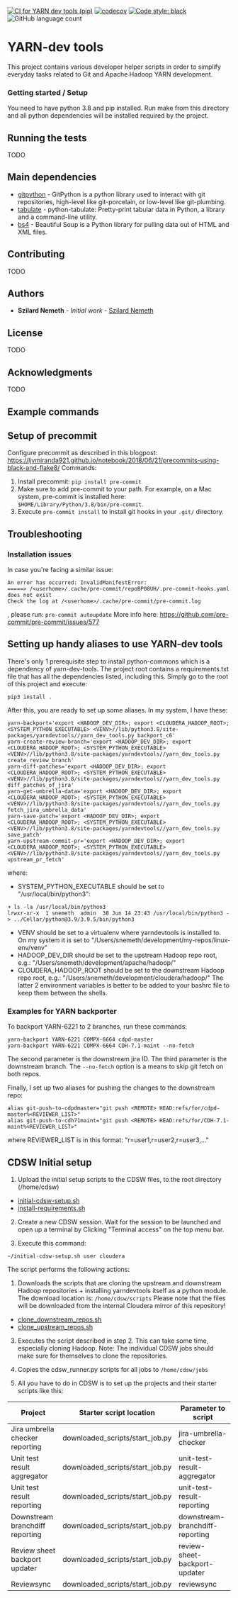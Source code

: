 [![CI for YARN dev tools (pip)](https://github.com/szilard-nemeth/yarn-dev-tools/actions/workflows/ci.yml/badge.svg)](https://github.com/szilard-nemeth/yarn-dev-tools/actions/workflows/ci.yml)
[![codecov](https://codecov.io/gh/szilard-nemeth/yarn-dev-tools/branch/master/graph/badge.svg?token=OQD6FIFF7I)](https://codecov.io/gh/szilard-nemeth/yarn-dev-tools)
[![Code style: black](https://img.shields.io/badge/code%20style-black-000000.svg)](https://github.com/psf/black)
![GitHub language count](https://img.shields.io/github/languages/count/szilard-nemeth/yarn-dev-tools)


# YARN-dev tools

This project contains various developer helper scripts in order to simplify everyday tasks related to Git and Apache Hadoop YARN development.

### Getting started / Setup

You need to have python 3.8 and pip installed.
Run make from this directory and all python dependencies will be installed required by the project.


## Running the tests

TODO

## Main dependencies

* [gitpython](https://gitpython.readthedocs.io/en/stable/) - GitPython is a python library used to interact with git repositories, high-level like git-porcelain, or low-level like git-plumbing.
* [tabulate](https://pypi.org/project/tabulate/) - python-tabulate: Pretty-print tabular data in Python, a library and a command-line utility.
* [bs4](https://www.crummy.com/software/BeautifulSoup/bs4/doc/) - Beautiful Soup is a Python library for pulling data out of HTML and XML files.
## Contributing

TODO 

## Authors

* **Szilard Nemeth** - *Initial work* - [Szilard Nemeth](https://github.com/szilard-nemeth)

## License

TODO 

## Acknowledgments

TODO


## Example commands


## Setup of precommit

Configure precommit as described in this blogpost: https://ljvmiranda921.github.io/notebook/2018/06/21/precommits-using-black-and-flake8/
Commands:
1. Install precommit: `pip install pre-commit`
2. Make sure to add pre-commit to your path. For example, on a Mac system, pre-commit is installed here: 
   `$HOME/Library/Python/3.8/bin/pre-commit`.
2. Execute `pre-commit install` to install git hooks in your `.git/` directory.

## Troubleshooting

### Installation issues
In case you're facing a similar issue:
```
An error has occurred: InvalidManifestError: 
=====> /<userhome>/.cache/pre-commit/repoBP08UH/.pre-commit-hooks.yaml does not exist
Check the log at /<userhome>/.cache/pre-commit/pre-commit.log
```
, please run: `pre-commit autoupdate`
More info here: https://github.com/pre-commit/pre-commit/issues/577

## Setting up handy aliases to use YARN-dev tools

There's only 1 prerequisite step to install python-commons which is a dependency of yarn-dev-tools.
The project root contains a requirements.txt file that has all the dependencies listed, including this.
Simply go to the root of this project and execute: 
```
pip3 install .
```

After this, you are ready to set up some aliases. In my system, I have these: 
```
yarn-backport='export <HADOOP_DEV_DIR>; export <CLOUDERA_HADOOP_ROOT>; <SYSTEM_PYTHON_EXECUTABLE> <VENV>//lib/python3.8/site-packages/yarndevtools//yarn_dev_tools.py backport_c6'
yarn-create-review-branch='export <HADOOP_DEV_DIR>; export <CLOUDERA_HADOOP_ROOT>; <SYSTEM_PYTHON_EXECUTABLE> <VENV>//lib/python3.8/site-packages/yarndevtools//yarn_dev_tools.py create_review_branch'
yarn-diff-patches='export <HADOOP_DEV_DIR>; export <CLOUDERA_HADOOP_ROOT>; <SYSTEM_PYTHON_EXECUTABLE> <VENV>//lib/python3.8/site-packages/yarndevtools//yarn_dev_tools.py diff_patches_of_jira'
yarn-get-umbrella-data='export <HADOOP_DEV_DIR>; export <CLOUDERA_HADOOP_ROOT>; <SYSTEM_PYTHON_EXECUTABLE> <VENV>//lib/python3.8/site-packages/yarndevtools//yarn_dev_tools.py fetch_jira_umbrella_data'
yarn-save-patch='export <HADOOP_DEV_DIR>; export <CLOUDERA_HADOOP_ROOT>; <SYSTEM_PYTHON_EXECUTABLE> <VENV>//lib/python3.8/site-packages/yarndevtools//yarn_dev_tools.py save_patch'
yarn-upstream-commit-pr='export <HADOOP_DEV_DIR>; export <CLOUDERA_HADOOP_ROOT>; <SYSTEM_PYTHON_EXECUTABLE> <VENV>//lib/python3.8/site-packages/yarndevtools//yarn_dev_tools.py upstream_pr_fetch'
```
where: 
- SYSTEM_PYTHON_EXECUTABLE should be set to "/usr/local/bin/python3": 
```
➜ ls -la /usr/local/bin/python3
lrwxr-xr-x  1 snemeth  admin  38 Jun 14 23:43 /usr/local/bin/python3 -> ../Cellar/python@3.9/3.9.5/bin/python3
```
- VENV should be set to a virtualenv where yarndevtools is installed to. On my system it is set to "/Users/snemeth/development/my-repos/linux-env/venv"
- HADOOP_DEV_DIR should be set to the upstream Hadoop repo root, e.g.: "/Users/snemeth/development/apache/hadoop/"
- CLOUDERA_HADOOP_ROOT should be set to the downstream Hadoop repo root, e.g.: "/Users/snemeth/development/cloudera/hadoop/"
The latter 2 environment variables is better to be added to your bashrc file to keep them between the shells.


### Examples for YARN backporter
To backport YARN-6221 to 2 branches, run these commands:
```
yarn-backport YARN-6221 COMPX-6664 cdpd-master
yarn-backport YARN-6221 COMPX-6664 CDH-7.1-maint --no-fetch
```
The second parameter is the downstream jira ID.
The third parameter is the downstream branch.
The `--no-fetch` option is a means to skip git fetch on both repos.

Finally, I set up two aliases for pushing the changes to the downstream repo:
```
alias git-push-to-cdpdmaster="git push <REMOTE> HEAD:refs/for/cdpd-master%<REVIEWER_LIST>"
alias git-push-to-cdh71maint="git push <REMOTE> HEAD:refs/for/CDH-7.1-maint%<REVIEWER_LIST>"
```
where REVIEWER_LIST is in this format: "r=user1,r=user2,r=user3,..."

## CDSW Initial setup
1. Upload the initial setup scripts to the CDSW files, to the root directory (/home/cdsw)
- [initial-cdsw-setup.sh](yarndevtools/cdsw/scripts/initial-cdsw-setup.sh)
- [install-requirements.sh](yarndevtools/cdsw/scripts/install-requirements.sh)

2. Create a new CDSW session.
Wait for the session to be launched and open up a terminal by Clicking "Terminal access" on the top menu bar.


3. Execute this command:
```
~/initial-cdsw-setup.sh user cloudera
```


The script performs the following actions: 
1. Downloads the scripts that are cloning the upstream and downstream Hadoop repositories + installing yarndevtools itself as a python module.
The download location is: `/home/cdsw/scripts`
Please note that the files will be downloaded from the internal Cloudera mirror of this repository!
- [clone_downstream_repos.sh](yarndevtools/cdsw/scripts/clone_downstream_repos.sh)
- [clone_upstream_repos.sh](yarndevtools/cdsw/scripts/clone_upstream_repos.sh)

3. Executes the script described in step 2. 
This can take some time, especially cloning Hadoop.
Note: The individual CDSW jobs should make sure for themselves to clone the repositories.

4. Copies the cdsw_runner.py scripts for all jobs to `/home/cdsw/jobs`

5. All you have to do in CDSW is to set up the projects and their starter scripts like this:

| Project                         | Starter script location          | Parameter to script             |
|---------------------------------|----------------------------------|---------------------------------|
| Jira umbrella checker reporting | downloaded_scripts/start_job.py  | jira-umbrella-checker           |
| Unit test result aggregator     | downloaded_scripts/start_job.py  | unit-test-result-aggregator     |
| Unit test result reporting      | downloaded_scripts/start_job.py  | unit-test-result-reporting      |
| Downstream branchdiff reporting | downloaded_scripts/start_job.py  | downstream-branchdiff-reporting |
| Review sheet backport updater   | downloaded_scripts/start_job.py  | review-sheet-backport-updater   |
| Reviewsync                      | downloaded_scripts/start_job.py  | reviewsync                      |
